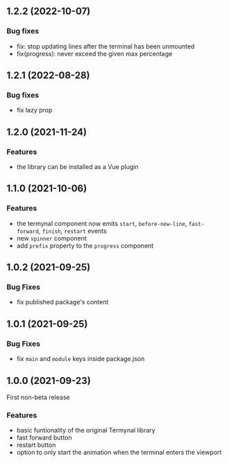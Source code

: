 ## 1.2.2 (2022-10-07)

### Bug fixes

- fix: stop updating lines after the terminal has been unmounted
- fix(progress): never exceed the given max percentage

## 1.2.1 (2022-08-28)

### Bug fixes

- fix lazy prop

## 1.2.0 (2021-11-24)

### Features

- the library can be installed as a Vue plugin

## 1.1.0 (2021-10-06)

### Features

- the termynal component now emits `start`, `before-new-line`, `fast-forward`, `finish`, `restart` events
- new `spinner` component
- add `prefix` property to the `progress` component

## 1.0.2 (2021-09-25)

### Bug Fixes

- fix published package's content

## 1.0.1 (2021-09-25)

### Bug Fixes

- fix `main` and `module` keys inside package.json

## 1.0.0 (2021-09-23)

First non-beta release

### Features

- basic funtionality of the original Termynal library
- fast forward button
- restart button
- option to only start the animation when the terminal enters the viewport
